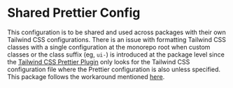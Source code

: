 # Shared Prettier Config

This configuration is to be shared and used across packages with their own Tailwind CSS configurations. There is an issue with formatting Tailwind CSS classes with a single configuration at the monorepo root when custom classes or the class suffix (eg, `ui-`) is introduced at the package level since the [Tailwind CSS Prettier Plugin](https://github.com/tailwindlabs/prettier-plugin-tailwindcss) only looks for the Tailwind CSS configuration file where the Prettier configuration is also unless specified. This package follows the workaround mentioned [here](https://github.com/tailwindlabs/prettier-plugin-tailwindcss/issues/59).
